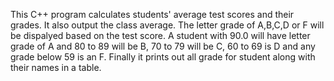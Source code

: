 This C++ program calculates students' average test scores and their grades. It also output the class average. The letter grade of A,B,C,D 
or F will be dispalyed based on the test score. A student with 90.0 will have letter grade of A and 80 to 89 will be B, 70 to 79 will be C, 60 to 69 is D and any 
grade below 59 is an F. Finally it prints out all grade for student along with their names in a table.
